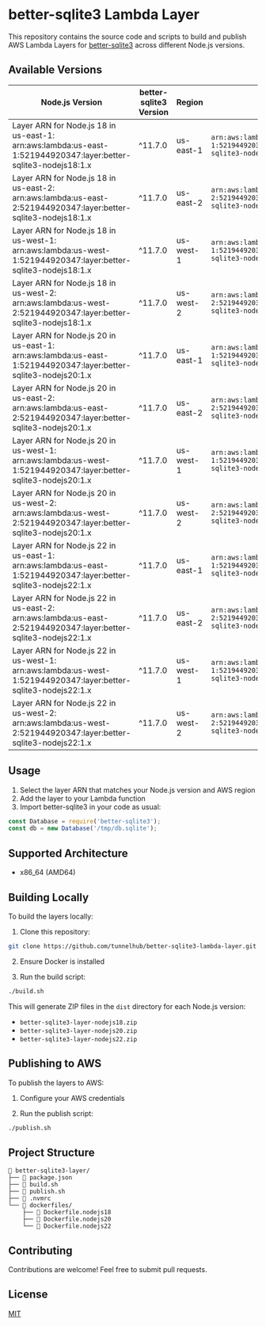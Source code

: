 # better-sqlite3 Lambda Layer

This repository contains the source code and scripts to build and publish AWS Lambda Layers for [better-sqlite3](https://github.com/WiseLibs/better-sqlite3) across different Node.js versions.

## Available Versions

| Node.js Version | better-sqlite3 Version | Region | ARN |
|----------------|----------------------|---------|-----|
| Layer ARN for Node.js 18 in us-east-1: arn:aws:lambda:us-east-1:521944920347:layer:better-sqlite3-nodejs18:1.x | ^11.7.0 | us-east-1 | `arn:aws:lambda:us-east-1:521944920347:layer:better-sqlite3-nodejs18:1` |
| Layer ARN for Node.js 18 in us-east-2: arn:aws:lambda:us-east-2:521944920347:layer:better-sqlite3-nodejs18:1.x | ^11.7.0 | us-east-2 | `arn:aws:lambda:us-east-2:521944920347:layer:better-sqlite3-nodejs18:1` |
| Layer ARN for Node.js 18 in us-west-1: arn:aws:lambda:us-west-1:521944920347:layer:better-sqlite3-nodejs18:1.x | ^11.7.0 | us-west-1 | `arn:aws:lambda:us-west-1:521944920347:layer:better-sqlite3-nodejs18:1` |
| Layer ARN for Node.js 18 in us-west-2: arn:aws:lambda:us-west-2:521944920347:layer:better-sqlite3-nodejs18:1.x | ^11.7.0 | us-west-2 | `arn:aws:lambda:us-west-2:521944920347:layer:better-sqlite3-nodejs18:1` |
| Layer ARN for Node.js 20 in us-east-1: arn:aws:lambda:us-east-1:521944920347:layer:better-sqlite3-nodejs20:1.x | ^11.7.0 | us-east-1 | `arn:aws:lambda:us-east-1:521944920347:layer:better-sqlite3-nodejs20:1` |
| Layer ARN for Node.js 20 in us-east-2: arn:aws:lambda:us-east-2:521944920347:layer:better-sqlite3-nodejs20:1.x | ^11.7.0 | us-east-2 | `arn:aws:lambda:us-east-2:521944920347:layer:better-sqlite3-nodejs20:1` |
| Layer ARN for Node.js 20 in us-west-1: arn:aws:lambda:us-west-1:521944920347:layer:better-sqlite3-nodejs20:1.x | ^11.7.0 | us-west-1 | `arn:aws:lambda:us-west-1:521944920347:layer:better-sqlite3-nodejs20:1` |
| Layer ARN for Node.js 20 in us-west-2: arn:aws:lambda:us-west-2:521944920347:layer:better-sqlite3-nodejs20:1.x | ^11.7.0 | us-west-2 | `arn:aws:lambda:us-west-2:521944920347:layer:better-sqlite3-nodejs20:1` |
| Layer ARN for Node.js 22 in us-east-1: arn:aws:lambda:us-east-1:521944920347:layer:better-sqlite3-nodejs22:1.x | ^11.7.0 | us-east-1 | `arn:aws:lambda:us-east-1:521944920347:layer:better-sqlite3-nodejs22:1` |
| Layer ARN for Node.js 22 in us-east-2: arn:aws:lambda:us-east-2:521944920347:layer:better-sqlite3-nodejs22:1.x | ^11.7.0 | us-east-2 | `arn:aws:lambda:us-east-2:521944920347:layer:better-sqlite3-nodejs22:1` |
| Layer ARN for Node.js 22 in us-west-1: arn:aws:lambda:us-west-1:521944920347:layer:better-sqlite3-nodejs22:1.x | ^11.7.0 | us-west-1 | `arn:aws:lambda:us-west-1:521944920347:layer:better-sqlite3-nodejs22:1` |
| Layer ARN for Node.js 22 in us-west-2: arn:aws:lambda:us-west-2:521944920347:layer:better-sqlite3-nodejs22:1.x | ^11.7.0 | us-west-2 | `arn:aws:lambda:us-west-2:521944920347:layer:better-sqlite3-nodejs22:1` |

## Usage

1. Select the layer ARN that matches your Node.js version and AWS region
2. Add the layer to your Lambda function
3. Import better-sqlite3 in your code as usual:

```javascript
const Database = require('better-sqlite3');
const db = new Database('/tmp/db.sqlite');
```

## Supported Architecture

- x86_64 (AMD64)

## Building Locally

To build the layers locally:

1. Clone this repository:
```bash
git clone https://github.com/tunnelhub/better-sqlite3-lambda-layer.git
```

2. Ensure Docker is installed

3. Run the build script:
```bash
./build.sh
```

This will generate ZIP files in the `dist` directory for each Node.js version:
- `better-sqlite3-layer-nodejs18.zip`
- `better-sqlite3-layer-nodejs20.zip`
- `better-sqlite3-layer-nodejs22.zip`

## Publishing to AWS

To publish the layers to AWS:

1. Configure your AWS credentials

2. Run the publish script:
```bash
./publish.sh
```

## Project Structure

```
📁 better-sqlite3-layer/
├── 📄 package.json
├── 📄 build.sh
├── 📄 publish.sh
├── 📄 .nvmrc
└── 📁 dockerfiles/
    ├── 📄 Dockerfile.nodejs18
    ├── 📄 Dockerfile.nodejs20
    └── 📄 Dockerfile.nodejs22
```

## Contributing

Contributions are welcome! Feel free to submit pull requests.

## License

[MIT](LICENSE)
